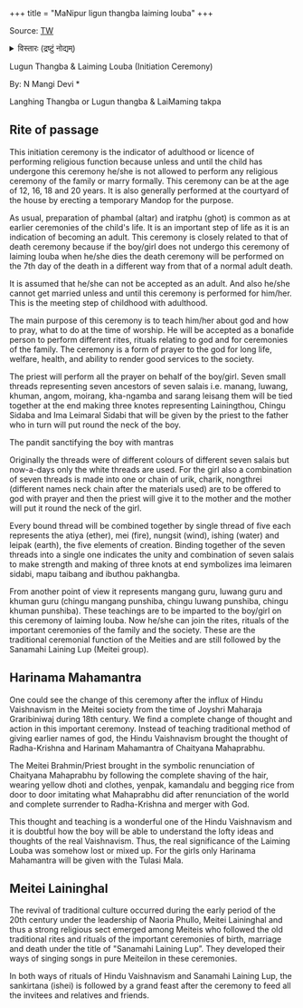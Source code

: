 +++
title = "MaNipur ligun thangba laiming louba"
+++

Source: [TW](https://e-pao.net/epSubPageExtractor.asp?src=manipur.Arts_and_Culture.Meitei_Ceremony.Lugun_Thangba)

<details><summary>विस्तारः (द्रष्टुं नोद्यम्)</summary>

In the Meitei Hindu ceremony 'laiming louba', both boys and girls are initiated usually into the Harināma-mahāmantra.

Here you can see the said ceremony being performed for a girl. https://youtube.com/watch?v=rwv_xY7tNYo
</details>



Lugun Thangba & Laiming Louba
(Initiation Ceremony)

By: N Mangi Devi *

Langhing Thangba or Lugun thangba & LaiMaming takpa

## Rite of passage
This initiation ceremony is the indicator of adulthood or licence of performing religious function because unless and until the child has undergone this ceremony he/she is not allowed to perform any religious ceremony of the family or marry formally. This ceremony can be at the age of 12, 16, 18 and 20 years. It is also generally performed at the courtyard of the house by erecting a temporary Mandop for the purpose.

As usual, preparation of phambal (altar) and iratphu (ghot) is common as at earlier ceremonies of the child's life. It is an important step of life as it is an indication of becoming an adult. This ceremony is closely related to that of death ceremony because if the boy/girl does not undergo this ceremony of laiming louba when he/she dies the death ceremony will be performed on the 7th day of the death in a different way from that of a normal adult death.

It is assumed that he/she can not be accepted as an adult. And also he/she cannot get married unless and until this ceremony is performed for him/her. This is the meeting step of childhood with adulthood.

The main purpose of this ceremony is to teach him/her about god and how to pray, what to do at the time of worship. He will be accepted as a bonafide person to perform different rites, rituals relating to god and for ceremonies of the family. The ceremony is a form of prayer to the god for long life, welfare, health, and ability to render good services to the society.

The priest will perform all the prayer on behalf of the boy/girl. Seven small threads representing seven ancestors of seven salais i.e. manang, luwang, khuman, angom, moirang, kha-ngamba and sarang leisang them will be tied together at the end making three knotes representing Lainingthou, Chingu Sidaba and Ima Leimaral Sidabi that will be given by the priest to the father who in turn will put round the neck of the boy.

The pandit sanctifying the boy with mantras

Originally the threads were of different colours of different seven salais but now-a-days only the white threads are used. For the girl also a combination of seven threads is made into one or chain of urik, charik, nongthrei (different names neck chain after the materials used) are to be offered to god with prayer and then the priest will give it to the mother and the mother will put it round the neck of the girl.

Every bound thread will be combined together by single thread of five each represents the atiya (ether), mei (fire), nungsit (wind), ishing (water) and leipak (earth), the five elements of creation. Binding together of the seven threads into a single one indicates the unity and combination of seven salais to make strength and making of three knots at end symbolizes ima leimaren sidabi, mapu taibang and ibuthou pakhangba.

From another point of view it represents mangang guru, luwang guru and khuman guru (chingu mangang punshiba, chingu luwang punshiba, chingu khuman punshiba). These teachings are to be imparted to the boy/girl on this ceremony of laiming louba. Now he/she can join the rites, rituals of the important ceremonies of the family and the society. These are the traditional ceremonial function of the Meities and are still followed by the Sanamahi Laining Lup (Meitei group).

## Harinama Mahamantra
One could see the change of this ceremony after the influx of Hindu Vaishnavism in the Meitei society from the time of Joyshri Maharaja Graribiniwaj during 18th century. We find a complete change of thought and action in this important ceremony. Instead of teaching traditional method of giving earlier names of god, the Hindu Vaishnavism brought the thought of Radha-Krishna and Harinam Mahamantra of Chaityana Mahaprabhu.

The Meitei Brahmin/Priest brought in the symbolic renunciation of Chaityana Mahaprabhu by following the complete shaving of the hair, wearing yellow dhoti and clothes, yenpak, kamandalu and begging rice from door to door imitating what Mahaprabhu did after renunciation of the world and complete surrender to Radha-Krishna and merger with God.

This thought and teaching is a wonderful one of the Hindu Vaishnavism and it is doubtful how the boy will be able to understand the lofty ideas and thoughts of the real Vaishnavism. Thus, the real significance of the Laiming Louba was somehow lost or mixed up. For the girls only Harinama Mahamantra will be given with the Tulasi Mala.

## Meitei Laininghal
The revival of traditional culture occurred during the early period of the 20th century under the leadership of Naoria Phullo, Meitei Laininghal and thus a strong religious sect emerged among Meiteis who followed the old traditional rites and rituals of the important ceremonies of birth, marriage and death under the title of "Sanamahi Laining Lup”. They developed their ways of singing songs in pure Meiteilon in these ceremonies.

In both ways of rituals of Hindu Vaishnavism and Sanamahi Laining Lup, the sankirtana (ishei) is followed by a grand feast after the ceremony to feed all the invitees and relatives and friends.